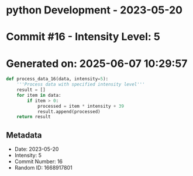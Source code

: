 ﻿# python Development - 2023-05-20
# Commit #16 - Intensity Level: 5
# Generated on: 2025-06-07 10:29:57
```python
def process_data_16(data, intensity=5):
    '''Process data with specified intensity level'''
    result = []
    for item in data:
        if item > 0:
            processed = item * intensity + 39
            result.append(processed)
    return result
```
## Metadata
- Date: 2023-05-20
- Intensity: 5
- Commit Number: 16
- Random ID: 1668917801

